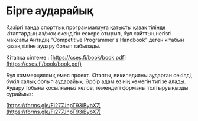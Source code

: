 # Бірге аударайық

Қазіргі таңда спорттық программалауға қатысты қазақ тілінде кітаптардың аз/жоқ екендігін ескере отырып, бұл сайттың негізгі мақсаты Антидің "Competitive Programmer's Handbook" деген кітабын қазақ тіліне аудару болып табылады.

Кітапқа сілтеме : [https://cses.fi/book/book.pdf](https://cses.fi/book/book.pdf)

Бұл коммерциялық емес проект. Кітапты, википедияны аударған секілді, бүкіл халық болып аударайық. Әрбір адам өзінің көмегін тигізе алады. Аудару тобына қосылғыңыз келсе, төмендегі форманы толтыруыңызды сұраймыз:

[https://forms.gle/Fi277JnpT93iBybX7](https://forms.gle/Fi277JnpT93iBybX7)

